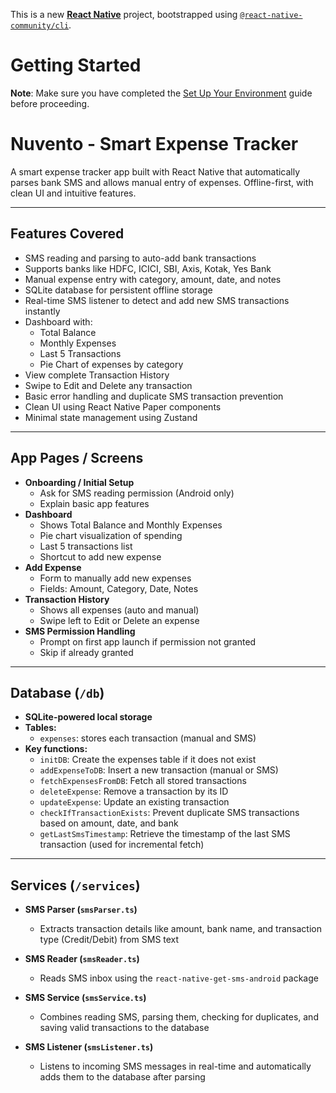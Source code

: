 This is a new [**React Native**](https://reactnative.dev) project, bootstrapped using [`@react-native-community/cli`](https://github.com/react-native-community/cli).

# Getting Started

**Note**: Make sure you have completed the [Set Up Your Environment](https://reactnative.dev/docs/set-up-your-environment) guide before proceeding.

# Nuvento - Smart Expense Tracker

A smart expense tracker app built with React Native that automatically parses bank SMS and allows manual entry of expenses. Offline-first, with clean UI and intuitive features.

---

## Features Covered

* SMS reading and parsing to auto-add bank transactions
* Supports banks like HDFC, ICICI, SBI, Axis, Kotak, Yes Bank
* Manual expense entry with category, amount, date, and notes
* SQLite database for persistent offline storage
* Real-time SMS listener to detect and add new SMS transactions instantly
* Dashboard with:
  * Total Balance
  * Monthly Expenses
  * Last 5 Transactions
  * Pie Chart of expenses by category
* View complete Transaction History
* Swipe to Edit and Delete any transaction
* Basic error handling and duplicate SMS transaction prevention
* Clean UI using React Native Paper components
* Minimal state management using Zustand

---

## App Pages / Screens

* **Onboarding / Initial Setup**
  * Ask for SMS reading permission (Android only)
  * Explain basic app features
* **Dashboard**
  * Shows Total Balance and Monthly Expenses
  * Pie chart visualization of spending
  * Last 5 transactions list
  * Shortcut to add new expense
* **Add Expense**
  * Form to manually add new expenses
  * Fields: Amount, Category, Date, Notes
* **Transaction History**
  * Shows all expenses (auto and manual)
  * Swipe left to Edit or Delete an expense
* **SMS Permission Handling**
  * Prompt on first app launch if permission not granted
  * Skip if already granted

---

## Database (`/db`)

- **SQLite-powered local storage**
- **Tables:**
  - `expenses`: stores each transaction (manual and SMS)
- **Key functions:**
  - `initDB`: Create the expenses table if it does not exist
  - `addExpenseToDB`: Insert a new transaction (manual or SMS)
  - `fetchExpensesFromDB`: Fetch all stored transactions
  - `deleteExpense`: Remove a transaction by its ID
  - `updateExpense`: Update an existing transaction
  - `checkIfTransactionExists`: Prevent duplicate SMS transactions based on amount, date, and bank
  - `getLastSmsTimestamp`: Retrieve the timestamp of the last SMS transaction (used for incremental fetch)

---

## Services (`/services`)

- **SMS Parser (`smsParser.ts`)**
  - Extracts transaction details like amount, bank name, and transaction type (Credit/Debit) from SMS text

- **SMS Reader (`smsReader.ts`)**
  - Reads SMS inbox using the `react-native-get-sms-android` package

- **SMS Service (`smsService.ts`)**
  - Combines reading SMS, parsing them, checking for duplicates, and saving valid transactions to the database

- **SMS Listener (`smsListener.ts`)**
  - Listens to incoming SMS messages in real-time and automatically adds them to the database after parsing

